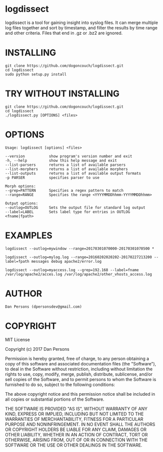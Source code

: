 # logdissect
logdissect is a tool for gaining insight into syslog files. It can merge multiple log files together and sort by timestamp, and filter the results by time range and other criteria. Files that end in .gz or .bz2 are ignored.

# INSTALLING
    git clone https://github.com/dogoncouch/logdissect.git
    cd logdissect
    sudo python setup.py install

# TRY WITHOUT INSTALLING
    git clone https://github.com/dogoncouch/logdissect.git
    cd logdissect
    ./logdissect.py [OPTIONS] <files>

# OPTIONS

    Usage: logdissect [options] <files>

    --version           show program's version number and exit
    -h, --help          show this help message and exit
    --list-parsers      returns a list of available parsers
    --list-morphers     returns a list of available morphers
    --list-outputs      returns a list of available output formats
    -p PARSER           specifies parser to use

    Morph options:
    --grep=PATTERN      Specifies a regex pattern to match
    --range=RANGE       Specifies the range <YYYYMMDDhhmm-YYYYMMDDhhmm>

    Output options:
    --outlog=OUTLOG     Sets the output file for standard log output
    --label=LABEL       Sets label type for entries in OUTLOG <fname|fpath>


# EXAMPLES
    
    logdissect --outlog=mywindow --range=20170301070000-20170301070500 *
    
    logdissect --outlog=mylog.log --range=20160202020202-20170227213200 --label=fpath messages debug apache2/error.log
    
    logdissect --outlog=myaccess.log --grep=192.168 --label=fname /var/log/apache2/acces.log /var/log/apache2/other_vhosts_access.log

# AUTHOR
    Dan Persons (dpersonsdev@gmail.com)

# COPYRIGHT
MIT License

Copyright (c) 2017 Dan Persons

Permission is hereby granted, free of charge, to any person obtaining a copy
of this software and associated documentation files (the "Software"), to deal
in the Software without restriction, including without limitation the rights
to use, copy, modify, merge, publish, distribute, sublicense, and/or sell
copies of the Software, and to permit persons to whom the Software is
furnished to do so, subject to the following conditions:

The above copyright notice and this permission notice shall be included in all
copies or substantial portions of the Software.

THE SOFTWARE IS PROVIDED "AS IS", WITHOUT WARRANTY OF ANY KIND, EXPRESS OR
IMPLIED, INCLUDING BUT NOT LIMITED TO THE WARRANTIES OF MERCHANTABILITY,
FITNESS FOR A PARTICULAR PURPOSE AND NONINFRINGEMENT. IN NO EVENT SHALL THE
AUTHORS OR COPYRIGHT HOLDERS BE LIABLE FOR ANY CLAIM, DAMAGES OR OTHER
LIABILITY, WHETHER IN AN ACTION OF CONTRACT, TORT OR OTHERWISE, ARISING FROM,
OUT OF OR IN CONNECTION WITH THE SOFTWARE OR THE USE OR OTHER DEALINGS IN THE
SOFTWARE.
